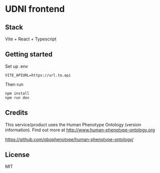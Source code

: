 # UDNI frontend


## Stack

Vite + React + Typescript

## Getting started

Set up .env

```
VITE_APIURL=https://url.to.api
```

Then run

```
npm install
npm run dev
```

## Credits

This service/product uses the Human Phenotype Ontology (version information). Find out more at http://www.human-phenotype-ontology.org 

https://github.com/obophenotype/human-phenotype-ontology/

## License

MIT
